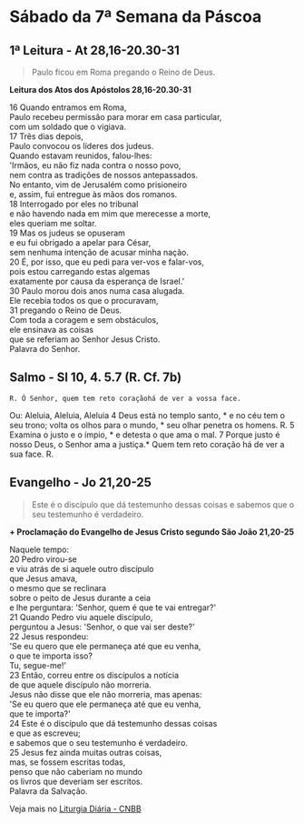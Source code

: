 # Sábado da 7ª Semana da Páscoa

## 1ª Leitura - At 28,16-20.30-31

> Paulo ficou em Roma pregando o Reino de Deus.

**Leitura dos Atos dos Apóstolos 28,16-20.30-31**

16 Quando entramos em Roma,   
 Paulo recebeu permissão para morar em casa particular,   
 com um soldado que o vigiava.    
17 Três dias depois,   
 Paulo convocou os líderes dos judeus.   
 Quando estavam reunidos, falou-lhes:   
 'Irmãos, eu não fiz nada contra o nosso povo,   
 nem contra as tradições de nossos antepassados.   
 No entanto, vim de Jerusalém como prisioneiro   
 e, assim, fui entregue às mãos dos romanos.    
18 Interrogado por eles no tribunal   
 e não havendo nada em mim que merecesse a morte,   
 eles queriam me soltar.    
19 Mas os judeus se opuseram   
 e eu fui obrigado a apelar para César,   
 sem nenhuma intenção de acusar minha nação.    
20 É, por isso, que eu pedi para ver-vos e falar-vos,   
 pois estou carregando estas algemas   
 exatamente por causa da esperança de Israel.'    
30 Paulo morou dois anos numa casa alugada.   
 Ele recebia todos os que o procuravam,    
31 pregando o Reino de Deus.   
 Com toda a coragem e sem obstáculos,   
 ele ensinava as coisas   
 que se referiam ao Senhor Jesus Cristo.   
 Palavra do Senhor.

## Salmo - Sl 10, 4. 5.7 (R. Cf. 7b)

`R. Ó Senhor, quem tem reto coraçãohá de ver a vossa face.`

Ou:  Aleluia, Aleluia, Aleluia 
  4 Deus está no templo santo, *     e no céu tem o seu trono;     volta os olhos para o mundo, *     seu olhar penetra os homens. R.    5 Examina o justo e o ímpio, *     e detesta o que ama o mal.    7 Porque justo é nosso Deus, o Senhor ama a justiça.*     Quem tem reto coração há de ver a sua face. R.

## Evangelho - Jo 21,20-25

> Este é o discípulo que dá testemunho dessas coisas e sabemos que o seu testemunho é verdadeiro.

**+ Proclamação do Evangelho de Jesus Cristo segundo São João 21,20-25**

Naquele tempo:    
20 Pedro virou-se    
 e viu atrás de si aquele outro discípulo    
 que Jesus amava,    
 o mesmo que se reclinara    
 sobre o peito de Jesus durante a ceia    
 e lhe perguntara: 'Senhor, quem é que te vai entregar?'     
21 Quando Pedro viu aquele discípulo,    
 perguntou a Jesus: 'Senhor, o que vai ser deste?'     
22 Jesus respondeu:    
 'Se eu quero que ele permaneça até que eu venha,    
 o que te importa isso?    
 Tu, segue-me!'     
23 Então, correu entre os discípulos a notícia   
 de que aquele discípulo não morreria.    
 Jesus não disse que ele não morreria, mas apenas:   
 'Se eu quero que ele permaneça até que eu venha,    
 que te importa?'     
24 Este é o discípulo que dá testemunho dessas coisas    
 e que as escreveu;   
 e sabemos que o seu testemunho é verdadeiro.    
25 Jesus fez ainda muitas outras coisas,    
 mas, se fossem escritas todas,    
 penso que não caberiam no mundo   
 os livros que deveriam ser escritos.   
 Palavra da Salvação.

Veja mais no [Liturgia Diária - CNBB](http://liturgiadiaria.cnbb.org.br/app/user/user/UserView.php?ano=2017&mes=6&dia=3)